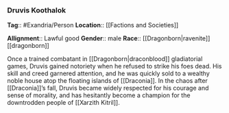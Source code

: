 ### Druvis Koothalok
**Tag**:: #Exandria/Person
**Location**:: [[Factions and Societies]]

**Allignment**:: Lawful good
**Gender**:: male
**Race**:: [[Dragonborn|ravenite]] [[dragonborn]]

Once a trained combatant in [[Dragonborn|draconblood]] gladiatorial games, Druvis gained notoriety when he refused to strike his foes dead. His skill and creed garnered attention, and he was quickly sold to a wealthy noble house atop the floating islands of [[Draconia]]. In the chaos after [[Draconia]]’s fall, Druvis became widely respected for his courage and sense of morality, and has hesitantly become a champion for the downtrodden people of [[Xarzith Kitril]].